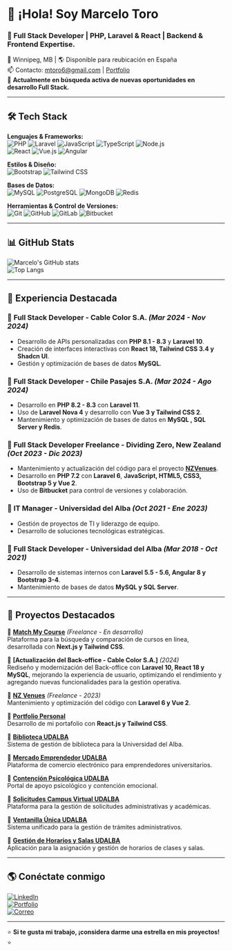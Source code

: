 # 👋 ¡Hola! Soy Marcelo Toro

### 🚀 Full Stack Developer | PHP, Laravel & React | Backend & Frontend Expertise.

📍 Winnipeg, MB | 🌎 Disponible para reubicación en España  
📫 Contacto: [mtoro6@gmail.com](mailto:mtoro6@gmail.com) | [Portfolio](https://marcelo-dev.netlify.app/)  
💼 **Actualmente en búsqueda activa de nuevas oportunidades en desarrollo Full Stack.**

---

## 🛠 Tech Stack

**Lenguajes & Frameworks:**  
![PHP](https://img.shields.io/badge/-PHP-777BB4?style=flat&logo=php&logoColor=white) ![Laravel](https://img.shields.io/badge/-Laravel-FF2D20?style=flat&logo=laravel&logoColor=white) ![JavaScript](https://img.shields.io/badge/-JavaScript-F7DF1E?style=flat&logo=javascript&logoColor=black) ![TypeScript](https://img.shields.io/badge/-TypeScript-3178C6?style=flat&logo=typescript&logoColor=white) ![Node.js](https://img.shields.io/badge/-Node.js-339933?style=flat&logo=node.js&logoColor=white)  
![React](https://img.shields.io/badge/-React-61DAFB?style=flat&logo=react&logoColor=black) ![Vue.js](https://img.shields.io/badge/-Vue.js-4FC08D?style=flat&logo=vue.js&logoColor=white) ![Angular](https://img.shields.io/badge/-Angular-DD0031?style=flat&logo=angular&logoColor=white)

**Estilos & Diseño:**  
![Bootstrap](https://img.shields.io/badge/-Bootstrap-7952B3?style=flat&logo=bootstrap&logoColor=white) ![Tailwind CSS](https://img.shields.io/badge/-Tailwind%20CSS-06B6D4?style=flat&logo=tailwind-css&logoColor=white)

**Bases de Datos:**  
![MySQL](https://img.shields.io/badge/-MySQL-4479A1?style=flat&logo=mysql&logoColor=white) ![PostgreSQL](https://img.shields.io/badge/-PostgreSQL-336791?style=flat&logo=postgresql&logoColor=white) ![MongoDB](https://img.shields.io/badge/-MongoDB-47A248?style=flat&logo=mongodb&logoColor=white) ![Redis](https://img.shields.io/badge/-Redis-DC382D?style=flat&logo=redis&logoColor=white)

**Herramientas & Control de Versiones:**  
![Git](https://img.shields.io/badge/-Git-F05032?style=flat&logo=git&logoColor=white) ![GitHub](https://img.shields.io/badge/-GitHub-181717?style=flat&logo=github&logoColor=white) ![GitLab](https://img.shields.io/badge/-GitLab-FCA121?style=flat&logo=gitlab&logoColor=white) ![Bitbucket](https://img.shields.io/badge/-Bitbucket-0052CC?style=flat&logo=bitbucket&logoColor=white)

---

## 📊 GitHub Stats

![Marcelo's GitHub stats](https://github-readme-stats.vercel.app/api?username=mtt&show_icons=true&theme=radical)  
![Top Langs](https://github-readme-stats.vercel.app/api/top-langs/?username=mtt&layout=compact&theme=radical&hide=ruby,python&langs_count=5)

---

## 🚀 Experiencia Destacada

### 💼 **Full Stack Developer - Cable Color S.A.** *(Mar 2024 - Nov 2024)*  
- Desarrollo de APIs personalizadas con **PHP 8.1 - 8.3** y **Laravel 10**.
- Creación de interfaces interactivas con **React 18, Tailwind CSS 3.4 y Shadcn UI**.
- Gestión y optimización de bases de datos **MySQL**.

### 💼 **Full Stack Developer - Chile Pasajes S.A.** *(Mar 2024 - Ago 2024)*  
- Desarrollo en **PHP 8.2 - 8.3** con **Laravel 11**.
- Uso de **Laravel Nova 4** y desarrollo con **Vue 3 y Tailwind CSS 2**.
- Mantenimiento y optimización de bases de datos en **MySQL , SQL Server y Redis**.

### 💼 **Full Stack Developer Freelance - Dividing Zero, New Zealand** *(Oct 2023 - Dic 2023)*  
- Mantenimiento y actualización del código para el proyecto **[NZVenues](https://nzvenues.co.nz/)**.
- Desarrollo en **PHP 7.2** con **Laravel 6**, **JavaScript, HTML5, CSS3, Bootstrap 5 y Vue 2**.
- Uso de **Bitbucket** para control de versiones y colaboración.

### 💼 **IT Manager - Universidad del Alba** *(Oct 2021 - Ene 2023)*  
- Gestión de proyectos de TI y liderazgo de equipo.
- Desarrollo de soluciones tecnológicas estratégicas.

### 💼 **Full Stack Developer - Universidad del Alba** *(Mar 2018 - Oct 2021)*  
- Desarrollo de sistemas internos con **Laravel 5.5 - 5.6, Angular 8 y Bootstrap 3-4**.
- Mantenimiento de bases de datos **MySQL y SQL Server**.

---

## 📌 Proyectos Destacados

📌 **[Match My Course](https://match-my-course.vercel.app/)** *(Freelance - En desarrollo)*  
Plataforma para la búsqueda y comparación de cursos en línea, desarrollada con **Next.js y Tailwind CSS**.

📌 **[Actualización del Back-office - Cable Color S.A.]** *(2024)*  
Rediseño y modernización del Back-office con **Laravel 10, React 18 y MySQL**, mejorando la experiencia de usuario, optimizando el rendimiento y agregando nuevas funcionalidades para la gestión operativa. 

📌 **[NZ Venues](https://nzvenues.co.nz/)** *(Freelance - 2023)*  
Mantenimiento y optimización del código con **Laravel 6 y Vue 2**.

📌 **[Portfolio Personal](https://marcelo-dev.netlify.app/)**  
Desarrollo de mi portafolio con **React.js y Tailwind CSS**.

📌 **[Biblioteca UDALBA](https://bibliotecaudalba.udalba.cl/)**  
Sistema de gestión de biblioteca para la Universidad del Alba.

📌 **[Mercado Emprendedor UDALBA](https://mercadoemprendedor.udalba.cl/)**  
Plataforma de comercio electrónico para emprendedores universitarios.

📌 **[Contención Psicológica UDALBA](https://contencionpsicologica.udalba.cl/)**  
Portal de apoyo psicológico y contención emocional.

📌 **[Solicitudes Campus Virtual UDALBA](https://solicitudescampusvirtual.udalba.cl/)**  
Plataforma para la gestión de solicitudes administrativas y académicas.

📌 **[Ventanilla Única UDALBA](https://ventanillaunica.udalba.cl/inicio)**  
Sistema unificado para la gestión de trámites administrativos.

📌 **[Gestión de Horarios y Salas UDALBA](https://horariosalas.udalba.cl/)**  
Aplicación para la asignación y gestión de horarios de clases y salas.

---

## 🌎 Conéctate conmigo

[![LinkedIn](https://img.shields.io/badge/-LinkedIn-0077B5?style=flat&logo=linkedin&logoColor=white)](https://linkedin.com/in/marcelo-toro-toro)  
[![Portfolio](https://img.shields.io/badge/-Portfolio-FF4088?style=flat&logo=netlify&logoColor=white)](https://marcelo-dev.netlify.app/)  
[![Correo](https://img.shields.io/badge/-Email-D14836?style=flat&logo=gmail&logoColor=white)](mailto:mtoro6@gmail.com)  

---

⭐ **Si te gusta mi trabajo, ¡considera darme una estrella en mis proyectos!** ⭐
